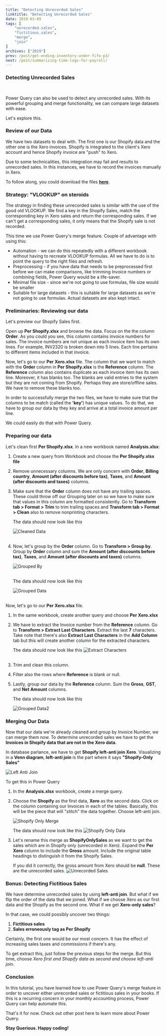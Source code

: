 ```yaml
---
title: "Detecting Unrecorded Sales"
linktitle: "Detecting Unrecorded Sales"
date: 2019-03-09
tags: [
    "unrecorded.sales",
    "fictitious.sales",
    "merge",
    "join"
]
archives: ["2019"]
prev: /post/get-ending-inventory-under-fifo-p3/
next: /post/summarizing-time-logs-for-payroll/
---
```


### Detecting Unrecorded Sales
<br>

Power Query can also be used to detect any unrecorded sales. With its powerful grouping and merge functionality, we can compare large datasets with ease. 

Let's explore this.

### Review of our Data
We have two datasets to deal with. The first one is our Shopify data and the other one is the Xero invoices. Shopify is integrated to the client's Xero account and hence Shopify invoice are "push" to Xero. 

Due to some technicalities, this integration may fail and results to unrecorded sales. In this instances, we have to record the invoices manually in Xero.

To follow along, you could download the files **[here](https://github.com/PowerQueryforAccountants/Detecting-Unrecorded-Sales)**.

### Strategy: "VLOOKUP" on steroids
The strategy in finding these unrecorded sales is similar with the use of the good old VLOOKUP. We find a key in the Shopify Sales, match the corresponding key in Xero sales and return the corresponding sales. If we can't get a corresponding sales, it only means that the Shopify sale is not recorded.

This time we use Power Query's merge feature. Couple of advantage with using this:

* Automation - we can do this repeatedly with a different workbook without having to recreate VLOOKUP formulas. All we have to do is to point the query to the right files and refresh.
* Preprocessing - if you have data that needs to be preprocessed first before we can make comparisons, like trimming Invoice numbers or combining fields, Power Query would be a life-saver.
* Minimal file size - since we're not going to use formulas, file size would be smaller
* Suitable for large datasets - this is suitable for large datasets as we're not going to use formulas. Actual datasets are also kept intact.

### Preliminaries: Reviewing our data
Let's preview our Shopify Sales first.

Open up **Per Shopify.xlsx** and browse the data. Focus on the the column **Order**. As you could you see, this column contains invoice numbers for sales. The invoice numbers are not unique as each invoice item has its own lines. For example, INV2320 is broken down into 5 lines. Each line pertains to different items included in that invoice.

Now, let's go to our **Per Xero.xlsx** file. The column that we want to match with the **Order** column in **Per Shopify.xlsx** is the **Reference** column. The **Reference** column also contains duplicate as each invoice item has its own line. Moreover, it has blanks too. The blanks are valid entries to the system but they are not coming from Shopify. Perhaps they are store/offline sales. We have to remove these blanks too.

In order to successfully merge the two files, we have to make sure that the columns to be match (called the **'key'**) has unique values. To do that, we have to group our data by they key and arrive at a total invoice amount per line.

We could easily do that with Power Query.

### Preparing our data
Let's clean first **Per Shopify.xlsx**. In a new workbook named **Analysis.xlsx**:
1. Create a new query from Workbook and choose the **Per Shopify.xlsx file**

2. Remove unnecessary columns. We are only concern with **Order**, **Billing country**, **Amount (after discounts before tax)**, **Taxes**, and **Amount (after discounts and taxes)** columns.

3. Make sure that the **Order** column does not have any trailing spaces. These could throw off our Grouping later on so we have to make sure that values in this column are formatted consistently. Go to **Transform tab > Format > Trim** to trim trailing spaces and **Transform tab > Format > Clean** also to remove nonprinting characters.

    The data should now look like this

    ![Cleaned Data](/img/detecting-unrecorded-sales/cleaned_data.png)
    <br/>
    <br/>

4. Now, let's group by the **Order** column. Go to **Transform > Group by**. Group by **Order** column and sum the **Amount (after discounts before tax)**, **Taxes**, and **Amount (after discounts and taxes)** columns.

    ![Grouped By](/img/detecting-unrecorded-sales/grouped_by.png)
    <br/>
    <br/>

    The data should now look like this

    ![Grouped Data](/img/detecting-unrecorded-sales/grouped_data.png)
    <br/>
    <br/>
    


Now, let's go to our **Per Xero.xlsx** file.

1. In the same workbook, create another query and choose **Per Xero.xlsx**
2. We have to extract the Invoice number from the **Reference** column. Go to **Transform > Extract Last Characters**. Extract the last **7** characters.
    Take note that there's also **Extract Last Characters** in the **Add Column** tab but this will create another column for the extracted characters.

    The data should now look like this
    ![Extract Characters](/img/detecting-unrecorded-sales/extracted_chars.png)
    <br/>
    <br/>

3. Trim and clean this column.
4. Filter also the rows where **Reference** is blank or null.
5. Lastly, group our data by the **Reference** column. Sum the **Gross**, **GST**, and **Net Amount** columns.

    The data should now look like this

    ![Grouped Data2](/img/detecting-unrecorded-sales/grouped_data2.png)
    <br/>

### Merging Our Data
Now that our data we're already cleaned and group by Invoice Number, we can merge them now. To determine unrecorded sales we have to get the **Invoices in Shopify data that are not in the Xero data**. 

In database parlance, we have to get **Shopify left-anti join Xero**. Visualizing in a **Venn diagram**, **left-anti join** is the part where it says **"Shopify-Only Sales"**

![Left Anti Join](/img/detecting-unrecorded-sales/venn.png)

To get this in Power Query

1. In the **Analysis.xlsx** workbook, create a merge query.
2. Choose the **Shopify** as the first data, **Xero** as the second data. 
    Click on the column containing our Invoices in each of the tables. Basically, this will be the piece that will "stitch" the data together. Choose left-anti join.

    ![Shopify Only Merge](/img/detecting-unrecorded-sales/shopifyonlysalesmerge.PNG)
    <br/>

    The data should now look like this
    ![Shopify Only Data](/img/detecting-unrecorded-sales/shopifyonlysalesdata.PNG)
    <br/>

4. Let's rename this merge as **ShopifyOnlySales** as we want to get the sales which are in Shopify only (unrecorded in Xero). Expand the **Per Xero** column to include the **Gross** amount. Include the original table headings to distinguish it from the Shopify Sales.

    If you did it correctly, the gross amount from Xero should be **null**. These are the unrecorded sales.
    ![Unrecorded Sales](/img/detecting-unrecorded-sales/unrecorded_sales.png)
    
### Bonus: Detecting Fictitious Sales
We have determine unrecorded sales by using **left-anti join**. But what if we flip the order of the data that we joined. What if we choose Xero as our first data and the Shopify as the second one. What if we get **Xero-only sales**?

In that case, we could possibly uncover two things:

1. **Fictitious sales**
2. **Sales erroneously tag as Per Shopify**

Certainly, the first one would be our most concern. It has the effect of increasing sales taxes and commissions if there's any.

To get extract this, just follow the previous steps for the merge. But this time, choose *Xero first and Shopify data as second and choose left-anti join*.


### Conclusion
In this tutorial, you have learned how to use Power Query's merge feature in order to uncover either unrecorded sales or fictitious sales in your books. If this is a recurring concern in your monthly accounting process, Power Query can help automate this.

That's it for now. Check out other post here to learn more about Power Query.

**Stay Querious. Happy coding!**